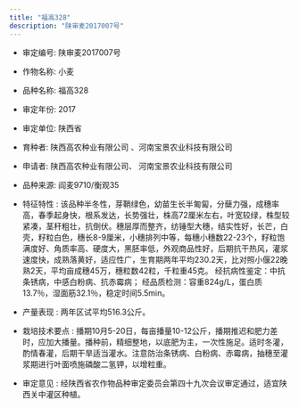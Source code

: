 ```yaml
---
title: "福高328"
description: "陕审麦2017007号"
---
```

* 审定编号:  陕审麦2017007号

*  作物名称:  小麦

*  品种名称:  福高328

*  审定年份:  2017

*  审定单位:  陕西省

* 育种者:  陕西高农种业有限公司 、河南宝景农业科技有限公司

*  申请者:  陕西高农种业有限公司、 河南宝景农业科技有限公司

*  品种来源:  阎麦9710/衡观35

*  特征特性 : 
该品种半冬性，芽鞘绿色，幼苗生长半匍匐，分蘖力强，成穗率高，春季起身快，根系发达，长势强壮，株高72厘米左右，叶宽较绿，株型较紧凑，茎秆粗壮，抗倒伏。穗层厚而整齐，纺锤型大穗，结实性好，长芒，白壳，籽粒白色，穗长8-9厘米，小穗排列中等，每穗小穗数22-23个，籽粒饱满度好、角质率高、硬度大，黑胚率低，外观商品性好，后期抗干热风，灌浆速度快，成熟落黄好，适应性广，生育期两年平均230.2天，比对照小偃22晚熟2天，平均亩成穗45万，穗粒数42粒，千粒重45克。
经抗病性鉴定：中抗条锈病，中感白粉病、抗赤霉病；
经品质检测：容重824g/L，蛋白质13.7％，湿面筋32.1％，稳定时间5.5min。
 
*  产量表现 : 
两年区试平均516.3公斤。

*  栽培技术要点 : 
播期10月5-20日，每亩播量10-12公斤，播期推迟和肥力差时，应加大播量。播种前，精细整地，以底肥为主，一次性施足。适时冬灌，酌情春灌，后期干旱适当灌水。注意防治条锈病、白粉病、赤霉病，抽穗至灌浆期进行叶面喷施磷酸二氢钾，以增粒重。

*  审定意见 : 
经陕西省农作物品种审定委员会第四十九次会议审定通过，适宜陕西关中灌区种植。
